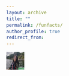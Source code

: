 ```yaml
---
layout: archive
title: ""
permalink: /funfacts/
author_profile: true
redirect_from:
---
```


<!-- ![test image size](/figures/fun-Boat.jpg){:height="200" width="100"} -->
<!-- <img src="/figures/fun-Boat.jpg" width="200"> -->
<!-- <img src="/figures/fun-Boat.jpg" width="48"> -->
<a href="url"><img src="/figures/fun-Boat.jpg" align="left" height="48" width="48" ></a>

<!-- <img src="/figures/fun-Boat.jpg"  height="250" />
<img src="./figures/fun-draganBoat.jpg" height="250" />

<img src="./figures/fun-bull.jpg" height="250" />
<img src="./figures/fun-ukelele.jpg" height="250" /> -->
